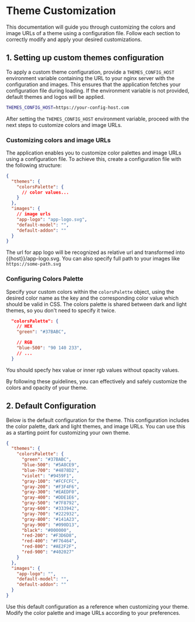 # Theme Customization

This documentation will guide you through customizing the colors and image URLs of a theme using a configuration file. Follow each section to correctly modify and apply your desired customizations.

## 1. Setting up custom themes configuration

To apply a custom theme configuration, provide a `THEMES_CONFIG_HOST` environment variable containing the URL to your nginx server with the configuration and images. This ensures that the application fetches your configuration file during loading. If the environment variable is not provided, default themes and logos will be applied.

```bash
THEMES_CONFIG_HOST=https://your-config-host.com
```

After setting the `THEMES_CONFIG_HOST` environment variable, proceed with the next steps to customize colors and image URLs.

### Customizing colors and image URLs

The application enables you to customize color palettes and image URLs using a configuration file. To achieve this, create a configuration file with the following structure:

```json
{
  "themes": {
    "colorsPalette": {
      // color values...
    }
  },
  "images": {
    // image urls
    "app-logo": "app-logo.svg", 
    "default-model": "",
    "default-addon": ""
  }
}
```

The url for app logo will be recognized as relative url and transformed into {{host}}/app-logo.svg. You can also specify full path to your images like `https://some-path.svg`

### Configuring Colors Palette

Specify your custom colors within the `colorsPalette` object, using the desired color name as the key and the corresponding color value which should be valid in CSS. The colors palette is shared between dark and light themes, so you don't need to specify it twice.

```json
  "colorsPalette": {
    // HEX
    "green": "#37BABC",

    // RGB
    "blue-500": "90 140 233",
    // ...
  }
```

You should specfy hex value or inner rgb values without opacity values.

By following these guidelines, you can effectively and safely customize the colors and opacity of your theme.

## 2. Default Configuration

Below is the default configuration for the theme. This configuration includes the color palette, dark and light themes, and image URLs. You can use this as a starting point for customizing your own theme.

```json
{
  "themes": {
    "colorsPalette": {
      "green": "#37BABC",
      "blue-500": "#5A8CE9",
      "blue-700": "#4878D2",
      "violet": "#9459F1",
      "gray-100": "#FCFCFC",
      "gray-200": "#F3F4F6",
      "gray-300": "#EAEDF0",
      "gray-400": "#DDE1E6",
      "gray-500": "#7F8792",
      "gray-600": "#333942",
      "gray-700": "#222932",
      "gray-800": "#141A23",
      "gray-900": "#090D13",
      "black": "#000000",
      "red-200": "#F3D6D8",
      "red-400": "#F76464",
      "red-800": "#AE2F2F",
      "red-900": "#402027"
    }
  },
  "images": {
    "app-logo": "",
    "default-model": "",
    "default-addon": ""
  }
}
```

Use this default configuration as a reference when customizing your theme. Modify the color palette and image URLs according to your preferences.
